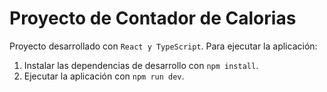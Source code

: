 # Proyecto de Contador de Calorias

Proyecto desarrollado con `React y TypeScript`. Para ejecutar la aplicación: 

1. Instalar las dependencias de desarrollo con `npm install`.
2. Ejecutar la aplicación con `npm run dev`.